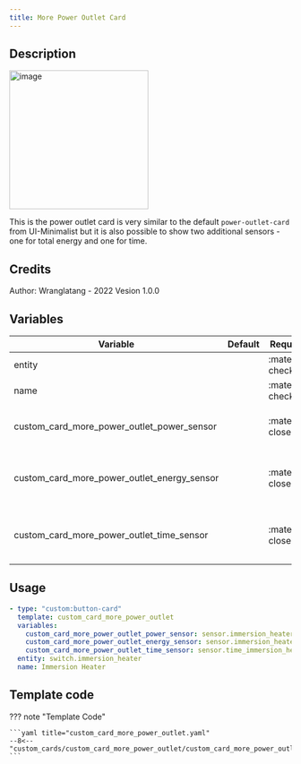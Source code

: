 ```yaml
---
title: More Power Outlet Card
---
```


<!-- markdownlint-disable MD046 -->

## Description

<img width="248" alt="image" src="https://user-images.githubusercontent.com/30660751/167216999-2a911d70-0955-410e-a050-ebdcc4c43706.png">

This is the power outlet card is very similar to the default `power-outlet-card` from UI-Minimalist but it is also possible to show two additional sensors - one for total energy and one for time.

## Credits

Author: Wranglatang - 2022 Vesion 1.0.0

## Variables

| Variable                                    | Default | Required         | Notes                                                                                                                                                                                                   |
| ------------------------------------------- | ------- | ---------------- | ------------------------------------------------------------------------------------------------------------------------------------------------------------------------------------------------------- |
| entity                                      |         | :material-check: |                                                                                                                                                                                                         |
| name                                        |         | :material-check: | Enable background                                                                                                                                                                                       |
| custom_card_more_power_outlet_power_sensor  |         | :material-close: | If you set this sensor, the `custom_card_more_power_outlet` shows the current power consumption (W).                                                                                                    |
| custom_card_more_power_outlet_energy_sensor |         | :material-close: | If you set this sensor, the `custom_card_more_power_outlet` shows the energy consumption (kWh) - Typically used with a Daily [Utility Meter](https://www.home-assistant.io/integrations/utility_meter). |
| custom_card_more_power_outlet_time_sensor   |         | :material-close: | If you set this sensor, the `custom_card_more_power_outlet` shows the a duration (Mins) - Typically used with the [History Stats](https://www.home-assistant.io/integrations/history_stats).            |

## Usage

```yaml
- type: "custom:button-card"
  template: custom_card_more_power_outlet
  variables:
    custom_card_more_power_outlet_power_sensor: sensor.immersion_heater_power
    custom_card_more_power_outlet_energy_sensor: sensor.immersion_heater_energy_daily
    custom_card_more_power_outlet_time_sensor: sensor.time_immersion_heater_heating
  entity: switch.immersion_heater
  name: Immersion Heater
```

## Template code

??? note "Template Code"

    ```yaml title="custom_card_more_power_outlet.yaml"
    --8<-- "custom_cards/custom_card_more_power_outlet/custom_card_more_power_outlet.yaml"
    ```
